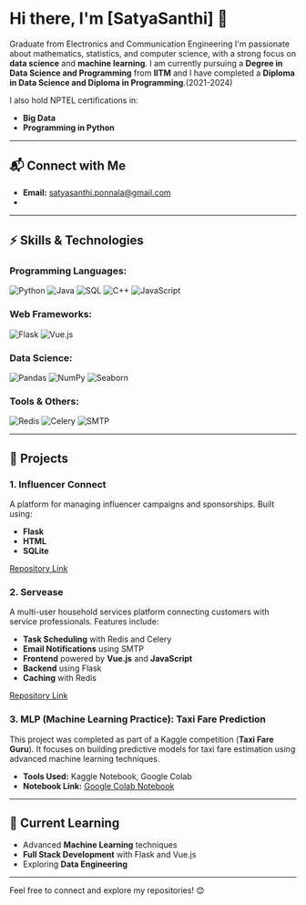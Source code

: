 # Hi there, I'm [SatyaSanthi] 👋  
Graduate from Electronics and Communication Engineering
I'm passionate about mathematics, statistics, and computer science, with a strong focus on **data science** and **machine learning**.  I am currently pursuing a **Degree in Data Science and Programming** from **IITM**  and I have completed a **Diploma in Data Science and Diploma in Programming**.(2021-2024)
  

I also hold NPTEL certifications in:  
- **Big Data**  
- **Programming in Python**  

---

## 📬 Connect with Me  
- **Email:** [satyasanthi.ponnala@gmail.com](mailto:your-email@example.com)  
-
---

## ⚡ Skills & Technologies  

### Programming Languages:  
![Python](https://img.shields.io/badge/-Python-blue) ![Java](https://img.shields.io/badge/-Java-yellow) ![SQL](https://img.shields.io/badge/-SQL-lightgrey) ![C++](https://img.shields.io/badge/-C++-blue) ![JavaScript](https://img.shields.io/badge/-JavaScript-yellow)  


### Web Frameworks:  
![Flask](https://img.shields.io/badge/-Flask-lightblue) ![Vue.js](https://img.shields.io/badge/-Vue.js-green)  

### Data Science:  
![Pandas](https://img.shields.io/badge/-Pandas-blue) ![NumPy](https://img.shields.io/badge/-NumPy-lightblue)  ![Seaborn](https://img.shields.io/badge/-Seaborn-blue)   

### Tools & Others:  
![Redis](https://img.shields.io/badge/-Redis-red) ![Celery](https://img.shields.io/badge/-Celery-green) ![SMTP](https://img.shields.io/badge/-SMTP-lightgrey)  

---

## 🚀 Projects  

### 1. **Influencer Connect**  
A platform for managing influencer campaigns and sponsorships. Built using:  
- **Flask**  
- **HTML**  
- **SQLite**  

[Repository Link](https://github.com/your-repo-link)  

### 2. **Servease**  
A multi-user household services platform connecting customers with service professionals. Features include:  
- **Task Scheduling** with Redis and Celery  
- **Email Notifications** using SMTP  
- **Frontend** powered by **Vue.js** and **JavaScript**  
- **Backend** using Flask  
- **Caching** with Redis  

[Repository Link](https://github.com/your-repo-link)  

### 3. **MLP (Machine Learning Practice): Taxi Fare Prediction**  
This project was completed as part of a Kaggle competition (**Taxi Fare Guru**). It focuses on building predictive models for taxi fare estimation using advanced machine learning techniques.  
- **Tools Used:** Kaggle Notebook, Google Colab  
- **Notebook Link:** [Google Colab Notebook](https://colab.research.google.com/drive/1V6-55pc3UbbmyRjRCXnradTwSz-bNzrW#scrollTo=3C-LlJaR2F-X&uniqifier=1)  

---

## 🌱 Current Learning  
- Advanced **Machine Learning** techniques  
- **Full Stack Development** with Flask and Vue.js  
- Exploring **Data Engineering**  

---

Feel free to connect and explore my repositories! 😊  

